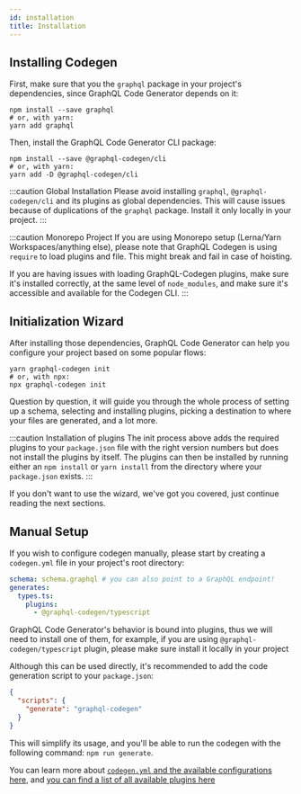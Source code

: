 ```yaml
---
id: installation
title: Installation
---
```


## Installing Codegen

First, make sure that you the `graphql` package in your project's dependencies, since GraphQL Code Generator depends on it:

    npm install --save graphql
    # or, with yarn:
    yarn add graphql

Then, install the GraphQL Code Generator CLI package:

    npm install --save @graphql-codegen/cli
    # or, with yarn:
    yarn add -D @graphql-codegen/cli

:::caution Global Installation
Please avoid installing `graphql`, `@graphql-codegen/cli` and its plugins as global dependencies. This will cause issues because of duplications of the `graphql` package. Install it only locally in your project.
:::

:::caution Monorepo Project
If you are using Monorepo setup (Lerna/Yarn Workspaces/anything else), please note that GraphQL Codegen is using `require` to load plugins and file. This might break and fail in case of hoisting.

If you are having issues with loading GraphQL-Codegen plugins, make sure it's installed correctly, at the same level of `node_modules`, and make sure it's accessible and available for the Codegen CLI.
:::

## Initialization Wizard

After installing those dependencies, GraphQL Code Generator can help you configure your project based on some popular flows:

    yarn graphql-codegen init
    # or, with npx:
    npx graphql-codegen init

Question by question, it will guide you through the whole process of setting up a schema, selecting and installing plugins, picking a destination to where your files are generated, and a lot more.

:::caution Installation of plugins
The init process above adds the required plugins to your `package.json` file with the right version numbers but does not install the plugins by itself. The plugins can then be installed by running either an `npm install` or `yarn install` from the directory where your `package.json` exists.
:::

If you don't want to use the wizard, we've got you covered, just continue reading the next sections.

## Manual Setup

If you wish to configure codegen manually, please start by creating a `codegen.yml` file in your project's root directory:

```yaml
schema: schema.graphql # you can also point to a GraphQL endpoint!
generates:
  types.ts:
    plugins:
      - @graphql-codegen/typescript
```

GraphQL Code Generator's behavior is bound into plugins, thus we will need to install one of them, for example, if you are using `@graphql-codegen/typescript` plugin, please make sure install it locally in your project

Although this can be used directly, it's recommended to add the code generation script to your `package.json`:

```json
{
  "scripts": {
    "generate": "graphql-codegen"
  }
}
```

This will simplify its usage, and you'll be able to run the codegen with the following command: `npm run generate`.

You can learn more about [`codegen.yml` and the available configurations here](/docs/getting-started/config-reference/codegen-config), and [you can find a list of all available plugins here](/plugins)
